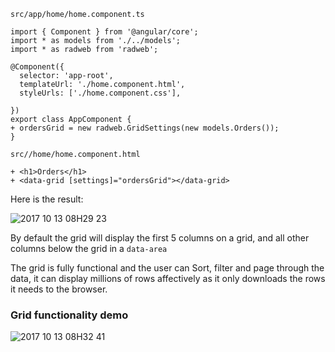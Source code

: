 ﻿`src/app/home/home.component.ts` 

```csdiff
import { Component } from '@angular/core';
import * as models from './../models';
import * as radweb from 'radweb';

@Component({
  selector: 'app-root',
  templateUrl: './home.component.html',
  styleUrls: ['./home.component.css'],

})
export class AppComponent {
+ ordersGrid = new radweb.GridSettings(new models.Orders());
}
```

`src//home/home.component.html` 
```csdiff
+ <h1>Orders</h1>
+ <data-grid [settings]="ordersGrid"></data-grid>
```

Here is the result:

![2017 10 13 08H29 23](../2017-10-13_08h29_23.png)

By default the grid will display the first 5 columns on a grid, and all other columns below the grid in a `data-area`

The grid is fully functional and the user can Sort, filter and page through the data, it can display millions of rows affectively as it only downloads the rows it needs to the browser.

### Grid functionality demo
![2017 10 13 08H32 41](../2017-10-13_08h32_41.gif)
